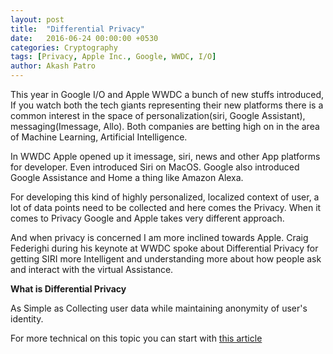 ```yaml
---
layout: post
title:  "Differential Privacy"
date:   2016-06-24 00:00:00 +0530
categories: Cryptography
tags: [Privacy, Apple Inc., Google, WWDC, I/O]
author: Akash Patro
---
```



This year in Google I/O and Apple WWDC a bunch of new stuffs introduced, If you watch both the tech giants representing their new platforms there is a common interest in the space of personalization(siri, Google Assistant), messaging(Imessage, Allo).
Both companies are betting high on in the area of Machine Learning, Artificial Intelligence.

In WWDC Apple opened up it imessage, siri, news and other App platforms for developer. Even introduced Siri on MacOS. Google also introduced Google Assistance and Home a thing like Amazon Alexa.

For developing this kind of highly personalized, localized context of user, a lot of data points need to be collected and here comes the Privacy. When it comes to Privacy Google and Apple takes very different approach. 

And when privacy is concerned I am more inclined towards Apple. Craig Federighi during his keynote at WWDC spoke about Differential Privacy for getting SIRI more Intelligent and understanding more about how people ask and interact with the virtual Assistance.

**What is Differential Privacy**

As Simple as Collecting user data while maintaining anonymity of user's identity.

For more technical on this topic you can start with [this article](http://blog.cryptographyengineering.com/2016/06/what-is-differential-privacy.html)


<script>
  (function(i,s,o,g,r,a,m){i['GoogleAnalyticsObject']=r;i[r]=i[r]||function(){
  (i[r].q=i[r].q||[]).push(arguments)},i[r].l=1*new Date();a=s.createElement(o),
  m=s.getElementsByTagName(o)[0];a.async=1;a.src=g;m.parentNode.insertBefore(a,m)
  })(window,document,'script','https://www.google-analytics.com/analytics.js','ga');

  ga('create', 'UA-42894049-2', 'auto');
  ga('send', 'pageview', location.pathname);

</script>

